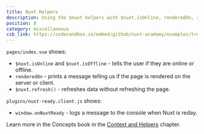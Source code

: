 ```yaml
---
title: Nuxt Helpers
description: Using the $nuxt helpers with $nuxt.isOnline, renderedOn, refresh(), onNuxtReady
position: 8
category: miscellaneous
csb_link: https://codesandbox.io/embed/github/nuxt-academy/examples/tree/master/miscellaneous/nuxt-helpers
---
```


<example-intro></example-intro>

`pages/index.vue` shows:

- `$nuxt.isOnline` and `$nuxt.isOffline` - tells the user if they are online or offline.
- `renderedOn` - prints a message telling us if the page is rendered on the server or client.
- `$nuxt.refresh()` - refreshes data without refreshing the page.

`plugins/nuxt-ready.client.js` shows:

- `window.onNuxtReady` - logs a message to the console when Nuxt is reday.

<base-alert type="next">

Learn more in the Concepts book in the [Context and Helpers](/docs/2.x/concepts/context-helpers#helpers) chapter.

</base-alert>

<code-sandbox :src="csb_link"></code-sandbox>
